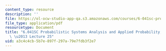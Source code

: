 ```yaml
---
content_type: resource
description: ''
file: https://ol-ocw-studio-app-qa.s3.amazonaws.com/courses/6-041sc-probabilistic-systems-analysis-and-applied-probability-fall-2013/a3c4c4cb5b7e897f297a79e7fdb3f2e7_MIT6_041SCF13_lec25_300k.pdf
file_type: application/pdf
resourcetype: Document
title: "6.041SC Probabilistic Systems Analysis and Applied Probability, Fall 2013Transcript\
  \ \u2013 Lecture 25"
uid: a3c4c4cb-5b7e-897f-297a-79e7fdb3f2e7
---
```

